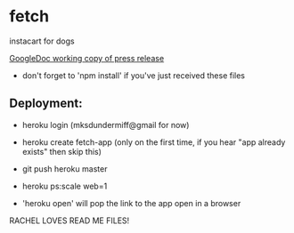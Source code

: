 # fetch
instacart for dogs

[GoogleDoc working copy of press release](https://docs.google.com/document/d/1Ygpd70QUenDMUDgOfZHZRAtuxV9VaNnIl7uo_PD0IMg/edit)


- don't forget to 'npm install' if you've just received these files

## Deployment: ##
- heroku login (mksdundermiff@gmail for now)
- heroku create fetch-app (only on the first time, if you hear "app already exists" then skip this)

- git push heroku master
- heroku ps:scale web=1
- 'heroku open' will pop the link to the app open in a browser
 


 RACHEL LOVES READ ME FILES!